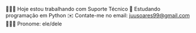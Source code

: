 👨🏽‍💻 Hoje estou trabalhando com Suporte Técnico
📙 Estudando programação em Python
✉️ Contate-me no email: juusoares99@gmail.com
🙋🏽‍♂️ Pronome: ele/dele
<!--
**elijunior99/elijunior99** is a ✨ _special_ ✨ repository because its `README.md` (this file) appears on your GitHub profile.

Here are some ideas to get you started:

- 🔭 Hoje estou trabalhando com suporte técnico
- 🌱 Estudando programação em Python
- 💬 Contate-me no email: juusoares99@gmail.com
- 😄 Pronouns: ele/dele
- ⚡ Fun fact: ...
-->
